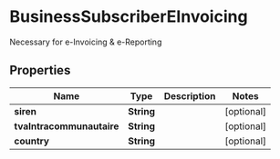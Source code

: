 

# BusinessSubscriberEInvoicing

Necessary for e-Invoicing & e-Reporting

## Properties

| Name | Type | Description | Notes |
|------------ | ------------- | ------------- | -------------|
|**siren** | **String** |  |  [optional] |
|**tvaIntracommunautaire** | **String** |  |  [optional] |
|**country** | **String** |  |  [optional] |



